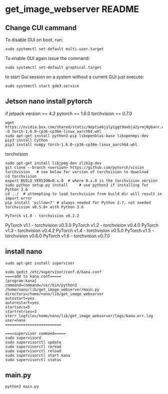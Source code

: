 # get_image_webserver README
## Change CUI cammand
To disable GUI on boot, run:

    sudo systemctl set-default multi-user.target
   
To enable GUI again issue the command:

    sudo systemctl set-default graphical.target
    
to start Gui session on a system without a current GUI just execute:

    sudo systemctl start gdm3.service
    
    
## Jetson nano install pytorch
if jetpack version >= 4.2
pytorch == 1.6.0
torchvision == 0.7.0

    wget https://nvidia.box.com/shared/static/9eptse6jyly1ggt9axbja2yrmj6pbarc.whl -O torch-1.6.0-cp36-cp36m-linux_aarch64.whl 
    sudo apt-get install python3-pip libopenblas-base libopenmpi-dev
    pip3 install Cython
    pip3 install numpy torch-1.6.0-cp36-cp36m-linux_aarch64.whl
    
torchvision

    sudo apt-get install libjpeg-dev zlib1g-dev
    git clone --branch <version> https://github.com/pytorch/vision torchvision   # see below for version of torchvision to download
    cd torchvision
    export BUILD_VERSION=0.x.0  # where 0.x.0 is the torchvision version  
    sudo python setup.py install     # use python3 if installing for Python 3.6
    cd ../  # attempting to load torchvision from build dir will result in import error
    pip install 'pillow<7' # always needed for Python 2.7, not needed torchvision v0.5.0+ with Python 3.6
    
    PyTorch v1.0 - torchvision v0.2.2
PyTorch v1.1 - torchvision v0.3.0
PyTorch v1.2 - torchvision v0.4.0
PyTorch v1.3 - torchvision v0.4.2
PyTorch v1.4 - torchvision v0.5.0
PyTorch v1.5 - torchvision v0.6.0
PyTorch v1.6 - torchvision v0.7.0


## install nano
    sudo apt-get install supervisor
    
    sudo gedit /etc/supervisor/conf.d/kana.conf
    ====add to kana.conf=====
    [program:kana]
    command=command=/usr/bin/python3 /home/nano/lib/get_image_webserver/main.py
    directory=/home/nano/lib/get_image_webserver
    autostart=yes
    autorestart=yes
    startsecs=5
    startretries=3
    sterr_logfile=/home/nano/lib/get_image_webserver/logs/kana.err.log
    user=nano
    =========================
    
    ====supervisor command=====
    sudo supervisord
    sudo supervisorctl update
    sudo supervisorctl reread
    sudo supervisorctl reload
    sudo supervisorctl start kana
    sudo supervisorctl status


## main.py

    python3 main.py